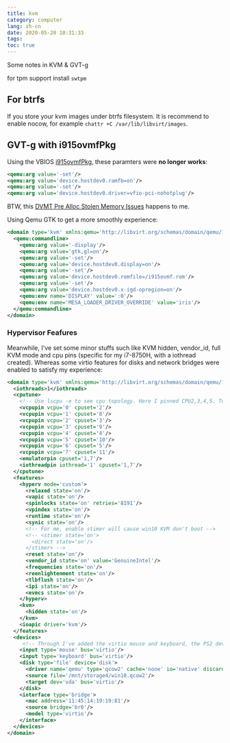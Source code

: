 ```yaml
---
title: kvm
category: computer
lang: zh-cn
date: 2020-05-20 10:31:33
tags:
toc: true
---
```


Some notes in KVM & GVT-g

<!-- more -->

for tpm support install `swtpm`
## For btrfs

If you store your kvm images under btrfs filesystem. It is recommend to enable nocow, for example `chattr +C /var/lib/libvirt/images`.

## GVT-g with i915ovmfPkg

Using the VBIOS [i915ovmfPkg](https://github.com/patmagauran/i915ovmfPkg), these paramters were **no longer works**:
```xml
<qemu:arg value='-set'/>
<qemu:arg value='device.hostdev0.ramfb=on'/>
<qemu:arg value='-set'/>
<qemu:arg value='device.hostdev0.driver=vfio-pci-nohotplug'/>
```

BTW, this [DVMT Pre Alloc Stolen Memory Issues](https://github.com/patmagauran/i915ovmfPkg/wiki/DVMT-Pre-Alloc---Stolen-Memory-Issues) happens to me.

Using Qemu GTK to get a more smoothly experience:
```xml
<domain type='kvm' xmlns:qemu='http://libvirt.org/schemas/domain/qemu/1.0'>
  <qemu:commandline>
    <qemu:arg value='-display'/>
    <qemu:arg value='gtk,gl=on'/>
    <qemu:arg value='-set'/>
    <qemu:arg value='device.hostdev0.display=on'/>
    <qemu:arg value='-set'/>
    <qemu:arg value='device.hostdev0.romfile=/i915ovmf.rom'/>
    <qemu:arg value='-set'/>
    <qemu:arg value='device.hostdev0.x-igd-opregion=on'/>
    <qemu:env name='DISPLAY' value=':0'/>
    <qemu:env name='MESA_LOADER_DRIVER_OVERRIDE' value='iris'/>
  </qemu:commandline>
</domain>
```

### Hypervisor Feafures

Meanwhile, I've set some minor stuffs such like KVM hidden, vendor_id, full KVM mode and cpu pins (specific for my i7-8750H, with a iothread created). Whereas some virtio features for disks and network bridges were enabled to satisfy my experience:
```xml
<domain type='kvm' xmlns:qemu='http://libvirt.org/schemas/domain/qemu/1.0'>
  <iothreads>1</iothreads>
  <cputune>
    <!-- Use lscpu -e to see cpu topology. Here I pinned CPU2,3,4,5. To hypervisor, CPU1 to emulator and iothread -->
    <vcpupin vcpu='0' cpuset='2'/>
    <vcpupin vcpu='1' cpuset='8'/>
    <vcpupin vcpu='2' cpuset='3'/>
    <vcpupin vcpu='3' cpuset='9'/>
    <vcpupin vcpu='4' cpuset='4'/>
    <vcpupin vcpu='5' cpuset='10'/>
    <vcpupin vcpu='6' cpuset='5'/>
    <vcpupin vcpu='7' cpuset='11'/>
    <emulatorpin cpuset='1,7'/>
    <iothreadpin iothread='1' cpuset='1,7'/>
  </cputune>
  <features>
    <hyperv mode='custom'>
      <relaxed state='on'/>
      <vapic state='on'/>
      <spinlocks state='on' retries='8191'/>
      <vpindex state='on'/>
      <runtime state='on'/>
      <synic state='on'/>
      <!-- For me, enable stimer will cause win10 KVM don't boot -->
      <!-- <stimer state='on'>
        <direct state='on'/>
      </stimer> -->
      <reset state='on'/>
      <vendor_id state='on' value='GenuineIntel'/>
      <frequencies state='on'/>
      <reenlightenment state='on'/>
      <tlbflush state='on'/>
      <ipi state='on'/>
      <evmcs state='on'/>
    </hyperv>
    <kvm>
      <hidden state='on'/>
    </kvm>
    <ioapic driver='kvm'/>
  </features>
  <devices>
     <!-- Through I've added the virtio mouse and keyboard, the PS2 devices cannot be removed as they are an internal function of the emulated Q35/440FX chipsets -->
    <input type='mouse' bus='virtio'/>
    <input type='keyboard' bus='virtio'/>
    <disk type='file' device='disk'>
      <driver name='qemu' type='qcow2' cache='none' io='native' discard='unmap' iothread='1' queues='8'/>
      <source file='/mnt/storage4/win10.qcow2'/>
      <target dev='vda' bus='virtio'/>
    </disk>
    <interface type='bridge'>
      <mac address='11:45:14:19:19:81'/>
      <source bridge='br0'/>
      <model type='virtio'/>
    </interface>
  </devices>
</domain>
```
